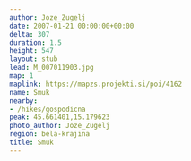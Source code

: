```yaml
---
author: Joze_Zugelj
date: 2007-01-21 00:00:00+00:00
delta: 307
duration: 1.5
height: 547
layout: stub
lead: M_007011903.jpg
map: 1
maplink: https://mapzs.projekti.si/poi/4162
name: Smuk
nearby:
- /hikes/gospodicna
peak: 45.661401,15.179623
photo_author: Joze_Zugelj
region: bela-krajina
title: Smuk
---
```

